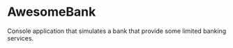 # AwesomeBank
Console application that simulates a bank that provide some limited banking services.
